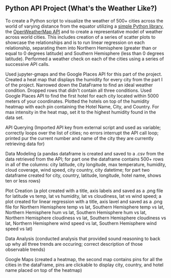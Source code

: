 ## Python API Project (What's the Weather Like?)

To create a Python script to visualize the weather of 500+ cities across the world of varying distance from the equator utilizing a [simple Python library](https://pypi.python.org/pypi/citipy), the [OpenWeatherMap API](https://openweathermap.org/api) and to create a representative model of weather across world cities.
This includes creation of a series of scatter plots to showcase the relationships and is to run linear regression on each relationship, separating them into Northern Hemisphere (greater than or equal to 0 degrees latitude) and Southern Hemisphere (less than 0 degrees latitude). Performed a weather check on each of the cities using a series of successive API calls.

Used jupyter-gmaps and the Google Places API for this part of the project. Created a heat map that displays the humidity for every city from the part I of the project.
Narrowed down the DataFrame to find an ideal weather condition. Dropped rows that didn't contain all three conditions. Used Google Places API to find the first hotel for each city located within 5000 meters of your coordinates. Plotted the hotels on top of the humidity heatmap with each pin containing the Hotel Name, City, and Country. For max intensity in the heat map, set it to the highest humidity found in the data set.


API Querying (Imported API key from external script and used as variable;  correctly loops over the list of cities; no errors interrupt the API call loop; printed pur the current number and name of the city they are currently retrieving data for)

Data Modeling (a pandas dataframe is created and saved to a .csv from the data retrieved from the API; for part one the dataframe contains 500+ rows in all of the columns: city latitude, city longitude, max temperature, humidity, cloud coverage, wind speed, city country, city datetime; for part two dataframe created for city, country, latitude, longitude, hotel name, shows ten or less rows)

Plot Creation (a plot created with a title, axis labels and saved as a .png file for latitude vs temp, lat vs humidity, lat vs cloudiness, lat vs wind speed; a plot created for linear regression with a title, axis lavel and saved as a .png file for Northern Hemisphere temp vs lat, Southern Hemisphere temp vs lat, Northern Hemisphere hum vs lat, Southern Hemisphere hum vs lat, Northern Hemisphere cloudiness vs lat, Southern Hemisphere cloudiness vs lat, Northern Hemisphere wind speed vs lat, Southern Hemisphere wind speed vs lat)


Data Analysis (conducted analysis that provided sound reasoning to back up why all three trends are occuring; correct description of those observable trends)

Google Maps (created a heatmap, the second map contains pins for all the cities in the dataFrame, pins are clickable to display city, country, and hotel name placed on top of the heatmap)
